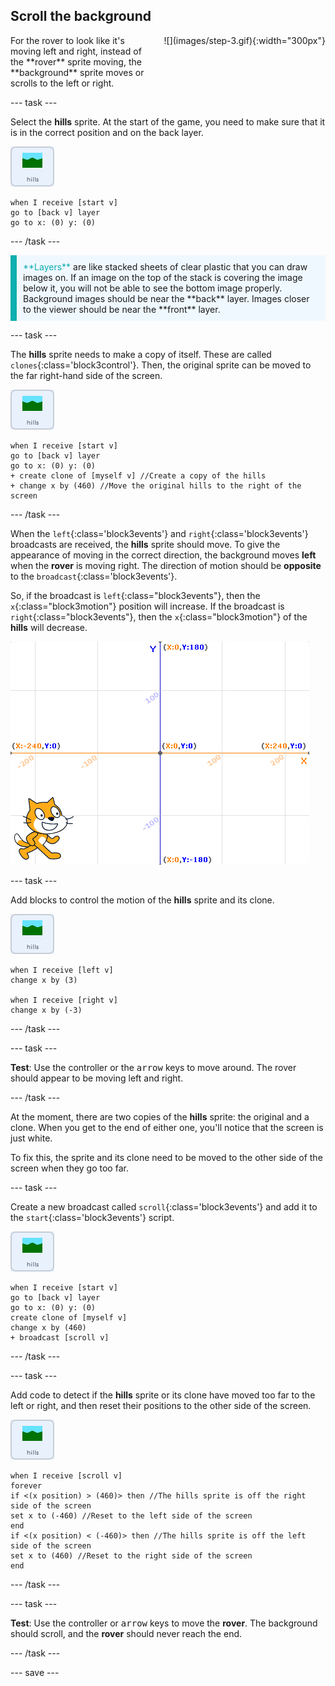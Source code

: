 ## Scroll the background

<div style="display: flex; flex-wrap: wrap">
<div style="flex-basis: 200px; flex-grow: 1; margin-right: 15px;">
For the rover to look like it's moving left and right, instead of the **rover** sprite moving, the **background** sprite moves or scrolls to the left or right.
</div>
<div>
![](images/step-3.gif){:width="300px"}
</div>
</div>

--- task ---

Select the **hills** sprite. At the start of the game, you need to make sure that it is in the correct position and on the back layer.

![The hills sprite.](images/hills-sprite.png)
```blocks3
when I receive [start v]
go to [back v] layer
go to x: (0) y: (0)
```

--- /task ---

<p style="border-left: solid; border-width:10px; border-color: #0faeb0; background-color: aliceblue; padding: 10px;">
<span style="color: #0faeb0">**Layers**</span> are like stacked sheets of clear plastic that you can draw images on. If an image on the top of the stack is covering the image below it, you will not be able to see the bottom image properly. Background images should be near the **back** layer. Images closer to the viewer should be near the **front** layer.
</p>

--- task ---

The **hills** sprite needs to make a copy of itself. These are called `clones`{:class='block3control'}. Then, the original sprite can be moved to the far right-hand side of the screen.

![The hills sprite.](images/hills-sprite.png)
```blocks3
when I receive [start v]
go to [back v] layer
go to x: (0) y: (0)
+ create clone of [myself v] //Create a copy of the hills
+ change x by (460) //Move the original hills to the right of the screen
```
--- /task ---

When the `left`{:class='block3events'} and `right`{:class='block3events'} broadcasts are received, the **hills** sprite should move. To give the appearance of moving in the correct direction, the background moves **left** when the **rover** is moving right. The direction of motion should be **opposite** to the `broadcast`{:class='block3events'}.

So, if the broadcast is `left`{:class="block3events"}, then the `x`{:class="block3motion"} position will increase. If the broadcast is `right`{:class="block3events"}, then the `x`{:class="block3motion"} of the **hills** will decrease.

![Scratch stage shown with a sprite in the bottom right-hand corner and an x y coordinate system shown as the backdrop.](images/scratch-grid.png)

--- task ---

Add blocks to control the motion of the **hills** sprite and its clone.

![The hills sprite.](images/hills-sprite.png)
```blocks3
when I receive [left v]
change x by (3)

when I receive [right v]
change x by (-3)
```

--- /task ---

--- task ---

**Test**: Use the controller or the <kbd>arrow</kbd> keys to move around. The rover should appear to be moving left and right.

--- /task ---

At the moment, there are two copies of the **hills** sprite: the original and a clone. When you get to the end of either one, you'll notice that the screen is just white.

To fix this, the sprite and its clone need to be moved to the other side of the screen when they go too far.

--- task ---

Create a new broadcast called `scroll`{:class='block3events'} and add it to the `start`{:class='block3events'} script.

![The hills sprite.](images/hills-sprite.png)
```blocks3
when I receive [start v]
go to [back v] layer
go to x: (0) y: (0)
create clone of [myself v]
change x by (460) 
+ broadcast [scroll v]
```

--- /task ---

--- task ---

Add code to detect if the **hills** sprite or its clone have moved too far to the left or right, and then reset their positions to the other side of the screen.

![The hills sprite.](images/hills-sprite.png)
```blocks3
when I receive [scroll v]
forever
if <(x position) > (460)> then //The hills sprite is off the right side of the screen
set x to (-460) //Reset to the left side of the screen
end
if <(x position) < (-460)> then //The hills sprite is off the left side of the screen
set x to (460) //Reset to the right side of the screen
end
```
--- /task ---

--- task ---

**Test**: Use the controller or <kbd>arrow</kbd> keys to move the **rover**. The background should scroll, and the **rover** should never reach the end.

--- /task ---

--- save ---
